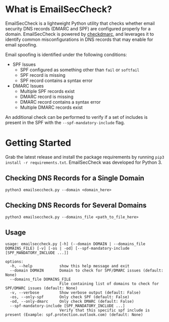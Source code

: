 # What is EmailSecCheck?
EmailSecCheck is a lightweight Python utility that checks whether email security DNS records (DMARC and SPF) are configured properly for a domain. EmailSecCheck is powered by [checkdmarc](https://github.com/domainaware/checkdmarc), and leverages it to identify common misconfigurations in DNS records that may enable for email spoofing.

Email spoofing is identified under the following conditions:

 - SPF Issues
   - SPF configured as something other than `fail` or `softfail`
   - SPF record is missing
   - SPF record contains a syntax error
 - DMARC Issues
   - Multiple SPF records exist
   - DMARC record is missing
   - DMARC record contains a syntax error
   - Multiple DMARC records exist

An additional check can be performed to verify if a set of includes is present in the SPF with the `--spf-mandatory-include` flag.

# Getting Started
Grab the latest release and install the package requirements by running `pip3 install -r requirements.txt`. EmailSecCheck was developed for Python 3.

## Checking DNS Records for a Single Domain
```
python3 emailseccheck.py --domain <domain_here>
```

## Checking DNS Records for Several Domains
```
python3 emailseccheck.py --domains_file <path_to_file_here>
```

## Usage
```
usage: emailseccheck.py [-h] (--domain DOMAIN | --domains_file DOMAINS_FILE) [-v] [-os | -od] [--spf-mandatory-include [SPF_MANDATORY_INCLUDE ...]]

options:
  -h, --help            show this help message and exit
  --domain DOMAIN       Domain to check for SPF/DMARC issues (default: None)
  --domains_file DOMAINS_FILE
                        File containing list of domains to check for SPF/DMARC issues (default: None)
  -v, --verbose         Show verbose output (default: False)
  -os, --only-spf       Only check SPF (default: False)
  -od, --only-dmarc     Only check DMARC (default: False)
  --spf-mandatory-include [SPF_MANDATORY_INCLUDE ...]
                        Verify that this specific spf include is present (Example: spf.protection.outlook.com) (default: None)
```